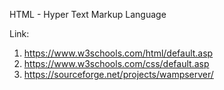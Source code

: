 HTML - Hyper Text Markup Language

Link:   

1. https://www.w3schools.com/html/default.asp
2. https://www.w3schools.com/css/default.asp
3. https://sourceforge.net/projects/wampserver/